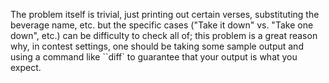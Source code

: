 The problem itself is trivial, just printing out certain verses, substituting the beverage name, etc. but the specific cases ("Take it down" vs. "Take one down", etc.) can be difficulty to check all of; this problem is a great reason why, in contest settings, one should be taking some sample output and using a command like ``diff` to guarantee that your output is what you expect.
